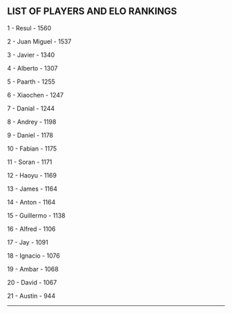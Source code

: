 ## LIST OF PLAYERS AND ELO RANKINGS


1 - Resul - 1560


2 - Juan Miguel - 1537


3 - Javier - 1340


4 - Alberto - 1307


5 - Paarth - 1255


6 - Xiaochen - 1247


7 - Danial - 1244


8 - Andrey - 1198


9 - Daniel - 1178


10 - Fabian - 1175


11 - Soran - 1171


12 - Haoyu - 1169


13 - James - 1164


14 - Anton - 1164


15 - Guillermo - 1138


16 - Alfred - 1106


17 - Jay - 1091


18 - Ignacio - 1076


19 - Ambar - 1068


20 - David - 1067


21 - Austin - 944



--------------------------------------------------------------
